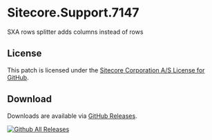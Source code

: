 # Sitecore.Support.7147
SXA rows splitter adds columns instead of rows

## License  
This patch is licensed under the [Sitecore Corporation A/S License for GitHub](https://github.com/sitecoresupport/Sitecore.Support.7147/blob/master/LICENSE).  

## Download  
Downloads are available via [GitHub Releases](https://github.com/sitecoresupport/Sitecore.Support.7147/releases).  

[![Github All Releases](https://img.shields.io/github/downloads/SitecoreSupport/Sitecore.Support.7147/total.svg)](https://github.com/SitecoreSupport/Sitecore.Support.7147/releases)
